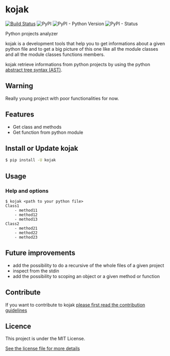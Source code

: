 # kojak

[![Build Status](https://travis-ci.org/4383/kojak.svg?branch=master)](https://travis-ci.org/4383/kojak)
![PyPI](https://img.shields.io/pypi/v/kojak.svg)
![PyPI - Python Version](https://img.shields.io/pypi/pyversions/kojak.svg)
![PyPI - Status](https://img.shields.io/pypi/status/kojak.svg)

Python projects analyzer

kojak is a development tools that help you to get informations
about a given python file and to get a big picture of this one
like all the module classes and all the module classes functions members.

kojak retrieve informations from python projects by using the python [abstract
tree syntax (AST)](https://docs.python.org/3/library/ast.html).

## Warning
Really young project with poor functionalities for now.

## Features
- Get class and methods
- Get function from python module

## Install or Update kojak

```sh
$ pip install -U kojak
```

## Usage

### Help and options

```shell
$ kojak <path to your python file>
Class1
    - method11
    - method12
    - method13
Class2
    - method21
    - method22
    - method23
```

## Future improvements
- add the possibility to do a recursive of the whole files of a given project
- inspect from the stdin
- add the possibility to scoping an object or a given method or function

## Contribute

If you want to contribute to kojak [please first read the contribution guidelines](CONTRIBUTING.md)

## Licence

This project is under the MIT License.

[See the license file for more details](LICENSE)
